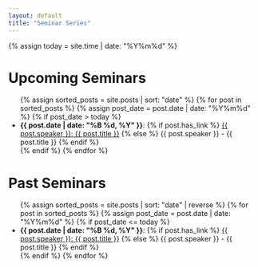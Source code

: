 ```yaml
---
layout: default
title: "Seminar Series"
---
```


{% assign today = site.time | date: "%Y%m%d" %}

# Upcoming Seminars

<ul>
{% assign sorted_posts = site.posts | sort: "date" %}
{% for post in sorted_posts %}
  {% assign post_date = post.date | date: "%Y%m%d" %}
  {% if post_date > today %}
    <li>
      <strong>{{ post.date | date: "%B %d, %Y" }}</strong>:
      {% if post.has_link %}
        <a href="{{ site.baseurl }}{{ post.url }}">{{ post.speaker }}: {{ post.title }}</a>
      {% else %}
        {{ post.speaker }} - {{ post.title }}
      {% endif %}
    </li>
  {% endif %}
{% endfor %}
</ul>

# Past Seminars

<ul>
{% assign sorted_posts = site.posts | sort: "date" | reverse %}
{% for post in sorted_posts %}
  {% assign post_date = post.date | date: "%Y%m%d" %}
  {% if post_date <= today %}
    <li>
      <strong>{{ post.date | date: "%B %d, %Y" }}</strong>:
      {% if post.has_link %}
        <a href="{{ site.baseurl }}{{ post.url }}">{{ post.speaker }}: {{ post.title }}</a>
      {% else %}
        {{ post.speaker }} - {{ post.title }}
      {% endif %}
    </li>
  {% endif %}
{% endfor %}
</ul>
